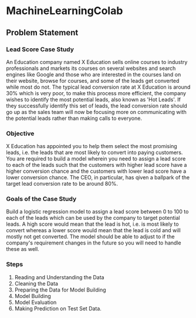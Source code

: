 # MachineLearningColab

## Problem Statement

### Lead Score Case Study

An Education company named X Education sells online courses to industry professionals and markets its courses on several websites and search engines like Google and those who are interested in the courses land on their website, browse for courses, and some of the leads get converted while most do not. The typical lead conversion rate at X Education is around 30% which is very poor, to make this process more efficient, the company wishes to identify the most potential leads, also known as 'Hot Leads'. If they successfully identify this set of leads, the lead conversion rate should go up as the sales team will now be focusing more on communicating with the potential leads rather than making calls to everyone.

### Objective
X Education has appointed you to help them select the most promising leads, i.e. the leads that are most likely to convert into paying customers. You are required to build a model wherein you need to assign a lead score to each of the leads such that the customers with higher lead score have a higher conversion chance and the customers with lower lead score have a lower conversion chance. The CEO, in particular, has qiven a ballpark of the target lead conversion rate to be around 80%.

### Goals of the Case Study
Build a logistic regression model to assign a lead score between 0 to 100 to each of the leads which can be used by the company to target potential leads. A high score would mean that the lead is hot, i.e. is most likely to convert whereas a lower score would mean that the lead is cold and will mostly not get converted.
The model should be able to adjust to if the company's requirement changes in the future so you will need to handle these as well.

### Steps

1. Reading and Understanding the Data
2. Cleaning the Data
3. Preparing the Data for Model Building
4. Model Building
5. Model Evaluation
6. Making Prediction on Test Set Data.
